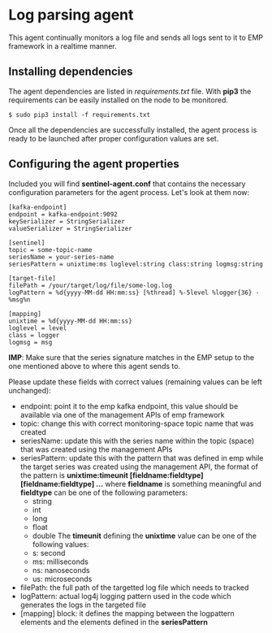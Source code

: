 # Log parsing agent
This agent continually monitors a log file and sends all logs sent to it to EMP 
framework in a realtime manner.

## Installing dependencies
The agent dependencies are listed in *requirements.txt* file. With **pip3** the 
requirements can be easily installed on the node to be monitored.

```
$ sudo pip3 install -f requirements.txt
```

Once all the dependencies are successfully installed, the agent process is 
ready to be launched after proper configuration values are set.

## Configuring the agent properties
Included you will find **sentinel-agent.conf** that contains the necessary 
configuration parameters for the agent process. Let's look at them now:

```
[kafka-endpoint]
endpoint = kafka-endpoint:9092
keySerializer = StringSerializer
valueSerializer = StringSerializer

[sentinel]
topic = some-topic-name
seriesName = your-series-name
seriesPattern = unixtime:ms loglevel:string class:string logmsg:string

[target-file]
filePath = /your/target/log/file/some-log.log
logPattern = %d{yyyy-MM-dd HH:mm:ss} [%thread] %-5level %logger{36} - %msg%n

[mapping]
unixtime = %d{yyyy-MM-dd HH:mm:ss}
loglevel = level
class = logger
logmsg = msg
```

**IMP**: Make sure that the series signature matches in the EMP setup to the 
one mentioned above to where this agent sends to.

Please update these fields with correct values (remaining values can be left 
unchanged):
- endpoint: point it to the emp kafka endpoint, this value should be available 
via one of the management APIs of emp framework
- topic: change this with correct monitoring-space topic name that was created
- seriesName: update this with the series name within the topic (space) that 
was created using the management APIs
- seriesPattern: update this with the pattern that was defined in emp while the 
target series was created using the management API, the format of the pattern 
is **unixtime:timeunit [fieldname:fieldtype] [fieldname:fieldtype] ...** where 
**fieldname** is something meaningful and **fieldtype** can be one of the 
following parameters:
	- string
	- int
	- long
	- float
	- double
	The **timeunit** defining the **unixtime** value can be one of the 
	following values:
	- s: second
	- ms: milliseconds
	- ns: nanoseconds
	- us: microseconds 
- filePath: the full path of the targetted log file which needs to tracked
- logPattern: actual log4j logging pattern used in the code which generates the 
logs in the targeted file
- [mapping] block: it defines the mapping between the logpattern elements and 
the elements defined in the **seriesPattern**